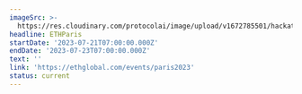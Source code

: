 ```yaml
---
imageSrc: >-
  https://res.cloudinary.com/protocolai/image/upload/v1672785501/hackathons/ethparis_xsnor2.png
headline: ETHParis
startDate: '2023-07-21T07:00:00.000Z'
endDate: '2023-07-23T07:00:00.000Z'
text: ''
link: 'https://ethglobal.com/events/paris2023'
status: current
---
```


